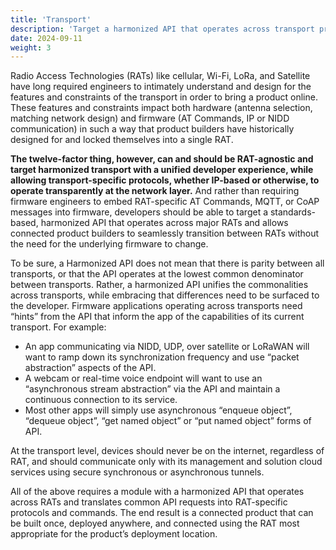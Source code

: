 ```yaml
---
title: 'Transport'
description: 'Target a harmonized API that operates across transport protocols.'
date: 2024-09-11
weight: 3
---
```


Radio Access Technologies (RATs) like cellular, Wi-Fi, LoRa, and Satellite have long required engineers to intimately understand and design for the features and constraints of the transport in order to bring a product online. These features and constraints impact both hardware (antenna selection, matching network design) and firmware (AT Commands, IP or NIDD communication) in such a way that product builders have historically designed for and locked themselves into a single RAT.

**The twelve-factor thing, however, can and should be RAT-agnostic and target harmonized transport with a unified developer experience, while allowing transport-specific protocols, whether IP-based or otherwise, to operate transparently at the network layer.** And rather than requiring firmware engineers to embed RAT-specific AT Commands, MQTT, or CoAP messages into firmware, developers should be able to target a standards-based, harmonized API that operates across major RATs and allows connected product builders to seamlessly transition between RATs without the need for the underlying firmware to change.

To be sure, a Harmonized API does not mean that there is parity between all transports, or that the API operates at the lowest common denominator between transports. Rather, a harmonized API unifies the commonalities across transports, while embracing that differences need to be surfaced to the developer. Firmware applications operating across transports need “hints” from the API that inform the app of the capabilities of its current transport. For example:

- An app communicating via NIDD, UDP, over satellite or LoRaWAN will want to ramp down its synchronization frequency and use “packet abstraction” aspects of the API.
- A webcam or real-time voice endpoint will want to use an “asynchronous stream abstraction” via the API and maintain a continuous connection to its service.
- Most other apps will simply use asynchronous “enqueue object”, “dequeue object”, “get named object” or “put named object” forms of API.

At the transport level, devices should never be on the internet, regardless of RAT, and should communicate only with its management and solution cloud services using secure synchronous or asynchronous tunnels.

All of the above requires a module with a harmonized API that operates across RATs and translates common API requests into RAT-specific protocols and commands. The end result is a connected product that can be built once, deployed anywhere, and connected using the RAT most appropriate for the product’s deployment location.